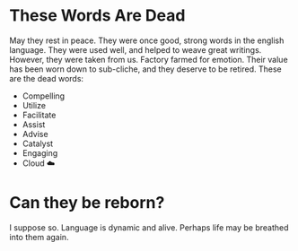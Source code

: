 # These Words Are Dead

May they rest in peace. They were once good, strong words in the english language. They were used well, and helped to
weave great writings. However, they were taken from us. Factory farmed for emotion. Their value has been worn down to
sub-cliche, and they deserve to be retired. These are the dead words:

- Compelling
- Utilize
- Facilitate
- Assist
- Advise
- Catalyst
- Engaging
- Cloud :cloud:

# Can they be reborn?

I suppose so. Language is dynamic and alive. Perhaps life may be breathed into them again.
